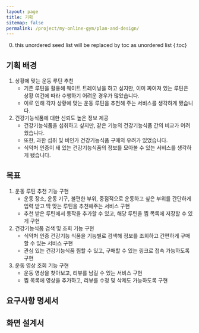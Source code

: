 ```yaml
---
layout: page
title: 기획
sitemap: false
permalink: /project/my-online-gym/plan-and-design/
---
```

0. this unordered seed list will be replaced by toc as unordered list
{:toc}

## 기획 배경
1. 상황에 맞는 운동 루틴 추천
    * 기존 루틴을 활용해 웨이트 트레이닝을 하고 싶지만, 이미 짜여져 있는 루틴은 상황 여건에 따라 수행하기 어려운 경우가 많았습니다.
    * 이로 인해 각자 상황에 맞는 운동 루틴을 추천해 주는 서비스를 생각하게 됐습니다.
2. 건강기능식품에 대한 신뢰도 높은 정보 제공
    * 건강기능식품을 섭취하고 싶지만, 같은 기능의 건강기능식품 간의 비교가 어려웠습니다.
    * 또한, 과한 섭취 및 비인가 건강기능식품 구매의 우려가 있었습니다.
    * 식약처 인증이 돼 있는 건강기능식품의 정보를 모아볼 수 있는 서비스를 생각하게 됐습니다.

## 목표
1. 운동 루틴 추천 기능 구현
    * 운동 장소, 운동 기구, 불편한 부위, 중점적으로 운동하고 싶은 부위를 간단하게 입력 받고 딱 맞는 루틴을 추천해주는 서비스 구현
    * 추천 받은 루틴에서 동작을 추가할 수 있고, 해당 루틴을 찜 목록에 저장할 수 있게 구현
2. 건강기능식품 검색 및 조회 기능 구현
    * 식약처 인증 건강기능 식품을 기능별로 검색해 정보를 조회하고 간편하게 구매할 수 있는 서비스 구현
    * 관심 있는 건강기능식품 찜할 수 있고, 구매할 수 있는 링크로 접속 가능하도록 구현
3. 운동 영상 조회 기능 구현
    * 운동 영상을 찾아보고, 리뷰를 남길 수 있는 서비스 구현
    * 찜 목록에 영상을 추가하고, 리뷰를 수정 및 삭제도 가능하도록 구현

## 요구사항 명세서

## 화면 설계서
